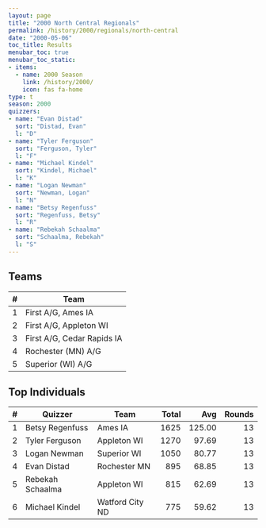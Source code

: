 ```yaml
---
layout: page
title: "2000 North Central Regionals"
permalink: /history/2000/regionals/north-central
date: "2000-05-06"
toc_title: Results
menubar_toc: true
menubar_toc_static:
- items:
  - name: 2000 Season
    link: /history/2000/
    icon: fas fa-home
type: t
season: 2000
quizzers:
- name: "Evan Distad"
  sort: "Distad, Evan"
  l: "D"
- name: "Tyler Ferguson"
  sort: "Ferguson, Tyler"
  l: "F"
- name: "Michael Kindel"
  sort: "Kindel, Michael"
  l: "K"
- name: "Logan Newman"
  sort: "Newman, Logan"
  l: "N"
- name: "Betsy Regenfuss"
  sort: "Regenfuss, Betsy"
  l: "R"
- name: "Rebekah Schaalma"
  sort: "Schaalma, Rebekah"
  l: "S"
---
```


## Teams

|    # | Team                       |
| ---: | -------------------------- |
|    1 | First A/G, Ames IA         |
|    2 | First A/G, Appleton WI     |
|    3 | First A/G, Cedar Rapids IA |
|    4 | Rochester (MN) A/G         |
|    5 | Superior (WI) A/G          |

## Top Individuals

|    # | Quizzer          | Team            | Total |    Avg | Rounds |
| ---: | ---------------- | --------------- | ----: | -----: | -----: |
|    1 | Betsy Regenfuss  | Ames IA         |  1625 | 125.00 |     13 |
|    2 | Tyler Ferguson   | Appleton WI     |  1270 |  97.69 |     13 |
|    3 | Logan Newman     | Superior WI     |  1050 |  80.77 |     13 |
|    4 | Evan Distad      | Rochester MN    |   895 |  68.85 |     13 |
|    5 | Rebekah Schaalma | Appleton WI     |   815 |  62.69 |     13 |
|    6 | Michael Kindel   | Watford City ND |   775 |  59.62 |     13 |